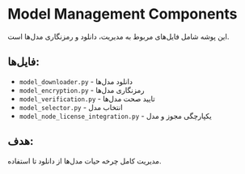 # Model Management Components

این پوشه شامل فایل‌های مربوط به مدیریت، دانلود و رمزنگاری مدل‌ها است.

## فایل‌ها:
- `model_downloader.py` - دانلود مدل‌ها
- `model_encryption.py` - رمزنگاری مدل‌ها
- `model_verification.py` - تایید صحت مدل‌ها
- `model_selector.py` - انتخاب مدل
- `model_node_license_integration.py` - یکپارچگی مجوز و مدل

## هدف:
مدیریت کامل چرخه حیات مدل‌ها از دانلود تا استفاده.